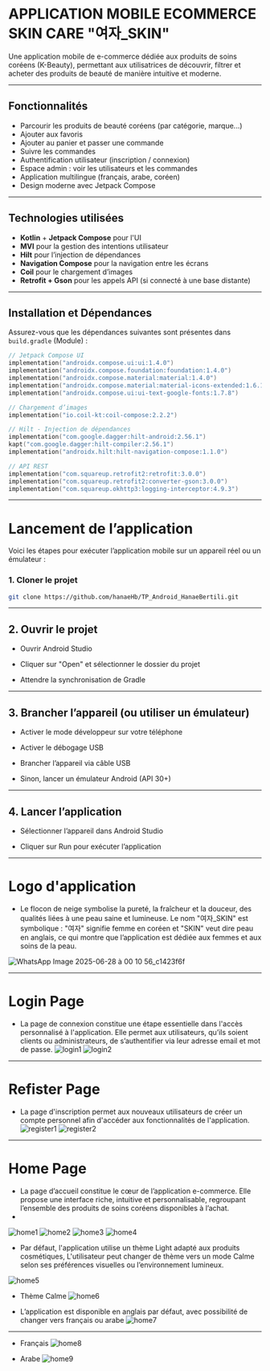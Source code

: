 # APPLICATION MOBILE ECOMMERCE SKIN CARE "여자_SKIN"

Une application mobile de e-commerce dédiée aux produits de soins coréens (K-Beauty), permettant aux utilisatrices de découvrir, filtrer et acheter des produits de beauté de manière intuitive et moderne.

---

## Fonctionnalités

- Parcourir les produits de beauté coréens (par catégorie, marque...)
- Ajouter aux favoris
- Ajouter au panier et passer une commande
- Suivre les commandes
- Authentification utilisateur (inscription / connexion)
- Espace admin : voir les utilisateurs et les commandes
- Application multilingue (français, arabe, coréen)
- Design moderne avec Jetpack Compose

---

## Technologies utilisées

- **Kotlin** + **Jetpack Compose** pour l'UI
- **MVI** pour la gestion des intentions utilisateur
- **Hilt** pour l’injection de dépendances
- **Navigation Compose** pour la navigation entre les écrans
- **Coil** pour le chargement d’images
- **Retrofit + Gson** pour les appels API (si connecté à une base distante)

---

## Installation et Dépendances

Assurez-vous que les dépendances suivantes sont présentes dans `build.gradle` (Module) :

```kotlin
// Jetpack Compose UI
implementation("androidx.compose.ui:ui:1.4.0")
implementation("androidx.compose.foundation:foundation:1.4.0")
implementation("androidx.compose.material:material:1.4.0")
implementation("androidx.compose.material:material-icons-extended:1.6.1")
implementation("androidx.compose.ui:ui-text-google-fonts:1.7.8")

// Chargement d’images
implementation("io.coil-kt:coil-compose:2.2.2")

// Hilt - Injection de dépendances
implementation("com.google.dagger:hilt-android:2.56.1")
kapt("com.google.dagger:hilt-compiler:2.56.1")
implementation("androidx.hilt:hilt-navigation-compose:1.1.0")

// API REST
implementation("com.squareup.retrofit2:retrofit:3.0.0")
implementation("com.squareup.retrofit2:converter-gson:3.0.0")
implementation("com.squareup.okhttp3:logging-interceptor:4.9.3")
```
---

# Lancement de l’application

Voici les étapes pour exécuter l’application mobile sur un appareil réel ou un émulateur :

### 1. Cloner le projet

```bash
git clone https://github.com/hanaeHb/TP_Android_HanaeBertili.git
```
---

## 2. Ouvrir le projet
- Ouvrir Android Studio

- Cliquer sur "Open" et sélectionner le dossier du projet

- Attendre la synchronisation de Gradle

---

## 3. Brancher l’appareil (ou utiliser un émulateur)

- Activer le mode développeur sur votre téléphone

- Activer le débogage USB

- Brancher l’appareil via câble USB

- Sinon, lancer un émulateur Android (API 30+)

---

## 4. Lancer l’application
- Sélectionner l’appareil dans Android Studio

- Cliquer sur Run pour exécuter l’application

---

# Logo d'application
- Le flocon de neige symbolise la pureté, la fraîcheur et la douceur, des qualités liées à une peau saine et lumineuse. Le nom "여자_SKIN" est symbolique : "여자" signifie femme en coréen et "SKIN" veut dire peau en anglais, ce qui montre que l’application est dédiée aux femmes et aux soins de la peau.
  
![WhatsApp Image 2025-06-28 à 00 10 56_c1423f6f](https://github.com/user-attachments/assets/1ca42bcc-69e5-45ad-9e57-211f77325446)

---

# Login Page
- La page de connexion constitue une étape essentielle dans l'accès personnalisé à l'application. Elle permet aux utilisateurs, qu’ils soient clients ou administrateurs, de s’authentifier via leur adresse email et mot de passe.
![login1](https://github.com/user-attachments/assets/fbe24e62-1882-4791-8d7e-352ca86acff4)
![login2](https://github.com/user-attachments/assets/d6367194-ebfe-45e4-9148-44f90c665b19)

---

# Refister Page
- La page d'inscription permet aux nouveaux utilisateurs de créer un compte personnel afin d'accéder aux fonctionnalités de l'application.
![register1](https://github.com/user-attachments/assets/9c09101b-cdd1-432e-b274-e56c57347734)
![register2](https://github.com/user-attachments/assets/f78c8dab-6063-4d50-9dcc-c3d8c2262f55)

---

# Home Page
- La page d’accueil constitue le cœur de l’application e-commerce. Elle propose une interface riche, intuitive et personnalisable, regroupant l’ensemble des produits de soins coréens disponibles à l’achat.
- 
![home1](https://github.com/user-attachments/assets/95d56d10-5a36-42fc-aad2-648bb2c26987)
![home2](https://github.com/user-attachments/assets/4a37df02-4993-41a8-b0c1-5363e7baf960)
![home3](https://github.com/user-attachments/assets/bea7a4b5-b678-48c7-938b-b6769787c6a3)
![home4](https://github.com/user-attachments/assets/cbef8298-d9d7-4a45-819f-6b9a178aec37)

- Par défaut, l'application utilise un thème Light adapté aux produits cosmétiques, L'utilisateur peut changer de thème vers un mode Calme selon ses préférences visuelles ou l’environnement lumineux.
  
![home5](https://github.com/user-attachments/assets/b37e0e67-ce60-42a7-9297-728a91fbc016)

- Thème Calme
![home6](https://github.com/user-attachments/assets/037c1fe6-fac6-4bac-8bad-8f64ca52f2c1)

- L’application est disponible en anglais par défaut, avec possibilité de changer vers français ou arabe
![home7](https://github.com/user-attachments/assets/7b206a5b-af85-4c59-921a-af089c513b35)

---

- Français
![home8](https://github.com/user-attachments/assets/9f8187c1-3e7a-414b-bb24-bed5898597e7)

- Arabe
![home9](https://github.com/user-attachments/assets/00ec4744-828f-4bc6-8d41-15b872259328)

















